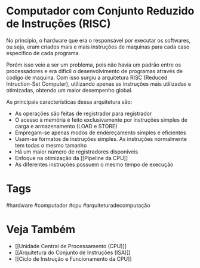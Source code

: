 # Computador com Conjunto Reduzido de Instruções (RISC)
No principio, o hardware que era o responsável por executar os softwares, ou seja, eram criados mais e mais instruções de maquinas para cada caso especifico de cada programa. 

Porém isso veio a ser um problema, pois não havia um padrão entre os processadores e era dificil o desenvolvimento de programas através de codigo de maquina. Com isso surgiu a arquitetura RISC (Reduced Intruction-Set Computer), utilizando apenas as instruções mais utilizadas e otimizadas, obtendo um maior desempenho global.

As principais caracteristicas dessa arquitetura são:
- As operações são feitas de registrador para registrador
- O acesso à memória é feito exclusivamente por instruções simples de carga e armazenamento (LOAD e STORE)
- Empregam-se apenas modos de endereçamento simples e eficientes
- Usam-se formatos de instruções simples. As instruções normalmente tem todas o mesmo tamanho
- Há um maior número de registradores disponiveis
- Enfoque na otimização da [[Pipeline da CPU]]
- As diferentes instruções possuem o mesmo tempo de execução

# Tags
#hardware #computador #cpu #arquiteturadecomputação 
# Veja Também
- [[Unidade Central de Processamento (CPU)]]
- [[Arquitetura do Conjunto de Instruções (ISA)]]
- [[Ciclo de Instrução e Funcionamento da CPU]]